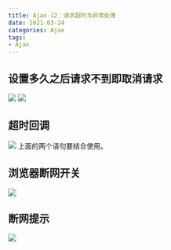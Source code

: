 ```yaml
---
title: Ajax-12：请求超时与异常处理
date: 2021-03-24
categories: Ajax
tags: 
- Ajax
---
```

## 设置多久之后请求不到即取消请求
![](https://img-blog.csdnimg.cn/img_convert/d48a3c9c5439b4bc0abe276476101607.png)
![](https://img-blog.csdnimg.cn/img_convert/1b8736ad2f5a51e05484367d6f829007.png)
## 超时回调
![](https://img-blog.csdnimg.cn/img_convert/abcf93057ebbbb553faac1654e5f23db.png)
上面的两个语句要结合使用。
## 浏览器断网开关
![](https://img-blog.csdnimg.cn/img_convert/a624bb3afeebda77a2d7f83f1b075c14.png)
## 断网提示
![](https://img-blog.csdnimg.cn/img_convert/1b71382b96a16e7c60dd477846232ec4.png)